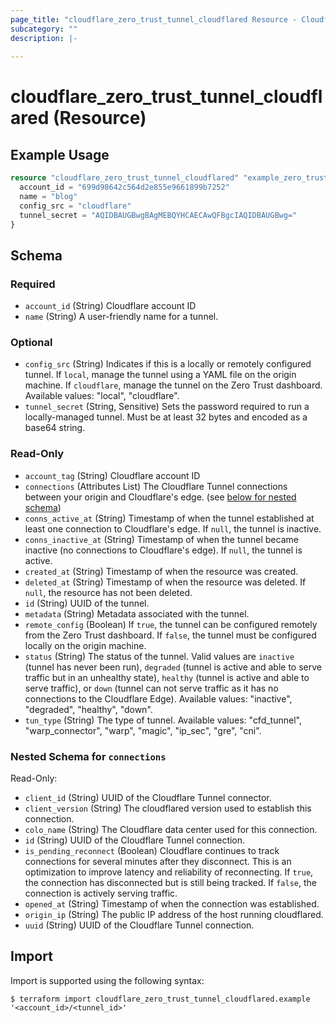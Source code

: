 ```yaml
---
page_title: "cloudflare_zero_trust_tunnel_cloudflared Resource - Cloudflare"
subcategory: ""
description: |-
  
---
```


# cloudflare_zero_trust_tunnel_cloudflared (Resource)



## Example Usage

```terraform
resource "cloudflare_zero_trust_tunnel_cloudflared" "example_zero_trust_tunnel_cloudflared" {
  account_id = "699d98642c564d2e855e9661899b7252"
  name = "blog"
  config_src = "cloudflare"
  tunnel_secret = "AQIDBAUGBwgBAgMEBQYHCAECAwQFBgcIAQIDBAUGBwg="
}
```

<!-- schema generated by tfplugindocs -->
## Schema

### Required

- `account_id` (String) Cloudflare account ID
- `name` (String) A user-friendly name for a tunnel.

### Optional

- `config_src` (String) Indicates if this is a locally or remotely configured tunnel. If `local`, manage the tunnel using a YAML file on the origin machine. If `cloudflare`, manage the tunnel on the Zero Trust dashboard.
Available values: "local", "cloudflare".
- `tunnel_secret` (String, Sensitive) Sets the password required to run a locally-managed tunnel. Must be at least 32 bytes and encoded as a base64 string.

### Read-Only

- `account_tag` (String) Cloudflare account ID
- `connections` (Attributes List) The Cloudflare Tunnel connections between your origin and Cloudflare's edge. (see [below for nested schema](#nestedatt--connections))
- `conns_active_at` (String) Timestamp of when the tunnel established at least one connection to Cloudflare's edge. If `null`, the tunnel is inactive.
- `conns_inactive_at` (String) Timestamp of when the tunnel became inactive (no connections to Cloudflare's edge). If `null`, the tunnel is active.
- `created_at` (String) Timestamp of when the resource was created.
- `deleted_at` (String) Timestamp of when the resource was deleted. If `null`, the resource has not been deleted.
- `id` (String) UUID of the tunnel.
- `metadata` (String) Metadata associated with the tunnel.
- `remote_config` (Boolean) If `true`, the tunnel can be configured remotely from the Zero Trust dashboard. If `false`, the tunnel must be configured locally on the origin machine.
- `status` (String) The status of the tunnel. Valid values are `inactive` (tunnel has never been run), `degraded` (tunnel is active and able to serve traffic but in an unhealthy state), `healthy` (tunnel is active and able to serve traffic), or `down` (tunnel can not serve traffic as it has no connections to the Cloudflare Edge).
Available values: "inactive", "degraded", "healthy", "down".
- `tun_type` (String) The type of tunnel.
Available values: "cfd_tunnel", "warp_connector", "warp", "magic", "ip_sec", "gre", "cni".

<a id="nestedatt--connections"></a>
### Nested Schema for `connections`

Read-Only:

- `client_id` (String) UUID of the Cloudflare Tunnel connector.
- `client_version` (String) The cloudflared version used to establish this connection.
- `colo_name` (String) The Cloudflare data center used for this connection.
- `id` (String) UUID of the Cloudflare Tunnel connection.
- `is_pending_reconnect` (Boolean) Cloudflare continues to track connections for several minutes after they disconnect. This is an optimization to improve latency and reliability of reconnecting.  If `true`, the connection has disconnected but is still being tracked. If `false`, the connection is actively serving traffic.
- `opened_at` (String) Timestamp of when the connection was established.
- `origin_ip` (String) The public IP address of the host running cloudflared.
- `uuid` (String) UUID of the Cloudflare Tunnel connection.

## Import

Import is supported using the following syntax:

```shell
$ terraform import cloudflare_zero_trust_tunnel_cloudflared.example '<account_id>/<tunnel_id>'
```
